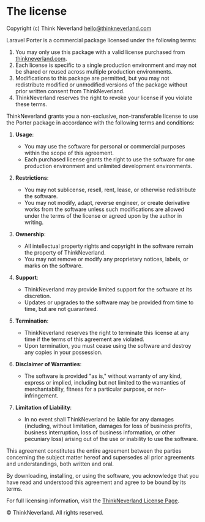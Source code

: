 # The license

Copyright (c) Think Neverland <hello@thinkneverland.com>

Laravel Porter is a commercial package licensed under the following terms:

1. You may only use this package with a valid license purchased from [thinkneverland.com](https://thinkneverland.com).
2. Each license is specific to a single production environment and may not be shared or reused across multiple production environments.
3. Modifications to this package are permitted, but you may not redistribute modified or unmodified versions of the package without prior written consent from ThinkNeverland.
4. ThinkNeverland reserves the right to revoke your license if you violate these terms.

ThinkNeverland grants you a non-exclusive, non-transferable license to use the Porter package in accordance with the following terms and conditions:

1. **Usage**:
    - You may use the software for personal or commercial purposes within the scope of this agreement.
    - Each purchased license grants the right to use the software for one production environment and unlimited development environments.

2. **Restrictions**:
    - You may not sublicense, resell, rent, lease, or otherwise redistribute the software.
    - You may not modify, adapt, reverse engineer, or create derivative works from the software unless such modifications are allowed under the terms of the license or agreed upon by the author in writing.

3. **Ownership**:
    - All intellectual property rights and copyright in the software remain the property of ThinkNeverland.
    - You may not remove or modify any proprietary notices, labels, or marks on the software.

4. **Support**:
    - ThinkNeverland may provide limited support for the software at its discretion.
    - Updates or upgrades to the software may be provided from time to time, but are not guaranteed.

5. **Termination**:
    - ThinkNeverland reserves the right to terminate this license at any time if the terms of this agreement are violated.
    - Upon termination, you must cease using the software and destroy any copies in your possession.

6. **Disclaimer of Warranties**:
    - The software is provided "as is," without warranty of any kind, express or implied, including but not limited to the warranties of merchantability, fitness for a particular purpose, or non-infringement.

7. **Limitation of Liability**:
    - In no event shall ThinkNeverland be liable for any damages (including, without limitation, damages for loss of business profits, business interruption, loss of business information, or other pecuniary loss) arising out of the use or inability to use the software.

This agreement constitutes the entire agreement between the parties concerning the subject matter hereof and supersedes all prior agreements and understandings, both written and oral.

By downloading, installing, or using the software, you acknowledge that you have read and understood this agreement and agree to be bound by its terms.

For full licensing information, visit the [ThinkNeverland License Page](https://thinkneverland.com/license).

© ThinkNeverland. All rights reserved.